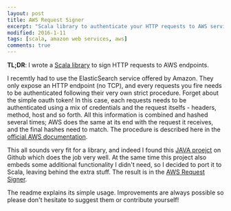 ```yaml
---
layout: post
title: AWS Request Signer
excerpt: "Scala library to authenticate your HTTP requests to AWS services."
modified: 2016-1-11
tags: [scala, amazon web services, aws]
comments: true
---
```


**TL;DR**: I wrote a [Scala library](https://github.com/ticofab/aws-request-signer) to sign HTTP requests to AWS endpoints.

I recemtly had to use the ElasticSearch service offered by Amazon. They only expose an HTTP endpoint (no TCP), and every requests you fire needs to be authenticated following their very own strict procedure. Forget about the simple oauth token! In this case, each requests needs to be authenticated using a mix of credentials and the request itselfs - headers, method, host and so forth. All this information is combined and hashed several times; AWS does the same at its end with the request it receives, and the final hashes need to match. The procedure is described here in the [official AWS documentation](http://docs.aws.amazon.com/general/latest/gr/sigv4_signing.html).

This all sounds very fit for a library, and indeed I found this [JAVA proejct](https://github.com/inreachventures/aws-signing-request-interceptor) on Github which does the job very well. At the same time this project also embeds some additional functionality I didn't need, so I decided to port it to Scala, leaving behind the extra stuff. The result is in the [AWS Request Signer](https://github.com/ticofab/aws-request-signer).

The readme explains its simple usage. Improvements are always possible so please don't hesitate to suggest them or contribute yourself!
